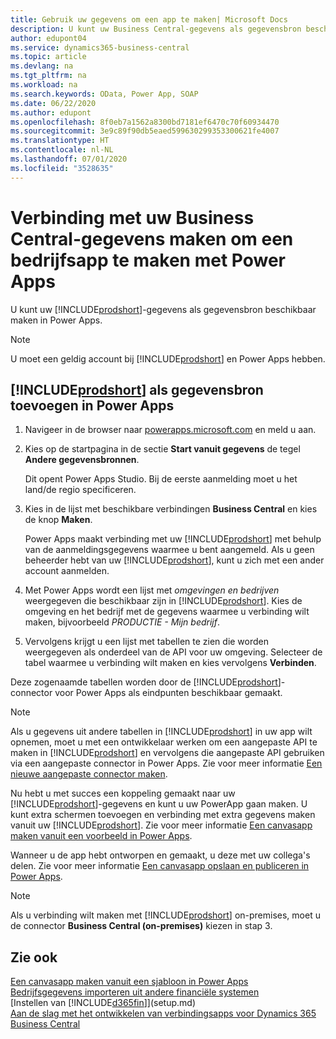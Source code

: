 ```yaml
---
title: Gebruik uw gegevens om een app te maken| Microsoft Docs
description: U kunt uw Business Central-gegevens als gegevensbron beschikbaar maken en een OData-URL van uw webservices opgeven om een bedrijfsapp te maken met Power Apps.
author: edupont04
ms.service: dynamics365-business-central
ms.topic: article
ms.devlang: na
ms.tgt_pltfrm: na
ms.workload: na
ms.search.keywords: OData, Power App, SOAP
ms.date: 06/22/2020
ms.author: edupont
ms.openlocfilehash: 8f0eb7a1562a8300bd7181ef6470c70f60934470
ms.sourcegitcommit: 3e9c89f90db5eaed599630299353300621fe4007
ms.translationtype: HT
ms.contentlocale: nl-NL
ms.lasthandoff: 07/01/2020
ms.locfileid: "3528635"
---
```

# <a name="connecting-to-your-business-central-data-to-build-a-business-app-using-power-apps"></a>Verbinding met uw Business Central-gegevens maken om een bedrijfsapp te maken met Power Apps

U kunt uw [!INCLUDE[prodshort](includes/prodshort.md)]-gegevens als gegevensbron beschikbaar maken in Power Apps.  

> [!NOTE]  
> U moet een geldig account bij [!INCLUDE[prodshort](includes/prodshort.md)] en Power Apps hebben.  

## <a name="to-add-prodshort-as-a-data-source-in-power-apps"></a>[!INCLUDE[prodshort](includes/prodshort.md)] als gegevensbron toevoegen in Power Apps

1. Navigeer in de browser naar [powerapps.microsoft.com](https://powerapps.microsoft.com/) en meld u aan.
2. Kies op de startpagina in de sectie **Start vanuit gegevens** de tegel **Andere gegevensbronnen**.  

    Dit opent Power Apps Studio. Bij de eerste aanmelding moet u het land/de regio specificeren.  
3. Kies in de lijst met beschikbare verbindingen **Business Central** en kies de knop **Maken**.

    Power Apps maakt verbinding met uw [!INCLUDE[prodshort](includes/prodshort.md)] met behulp van de aanmeldingsgegevens waarmee u bent aangemeld. Als u geen beheerder hebt van uw [!INCLUDE[prodshort](includes/prodshort.md)], kunt u zich met een ander account aanmelden.  

4. Met Power Apps wordt een lijst met *omgevingen en bedrijven* weergegeven die beschikbaar zijn in [!INCLUDE[prodshort](includes/prodshort.md)]. Kies de omgeving en het bedrijf met de gegevens waarmee u verbinding wilt maken, bijvoorbeeld *PRODUCTIE - Mijn bedrijf*.  

5. Vervolgens krijgt u een lijst met tabellen te zien die worden weergegeven als onderdeel van de API voor uw omgeving. Selecteer de tabel waarmee u verbinding wilt maken en kies vervolgens **Verbinden**.

Deze zogenaamde tabellen worden door de [!INCLUDE[prodshort](includes/prodshort.md)]-connector voor Power Apps als eindpunten beschikbaar gemaakt.  

> [!NOTE]
> Als u gegevens uit andere tabellen in [!INCLUDE[prodshort](includes/prodshort.md)] in uw app wilt opnemen, moet u met een ontwikkelaar werken om een aangepaste API te maken in [!INCLUDE[prodshort](includes/prodshort.md)] en vervolgens die aangepaste API gebruiken via een aangepaste connector in Power Apps. Zie voor meer informatie [Een nieuwe aangepaste connector maken](/connectors/custom-connectors/define-blank).  

Nu hebt u met succes een koppeling gemaakt naar uw [!INCLUDE[prodshort](includes/prodshort.md)]-gegevens en kunt u uw PowerApp gaan maken. U kunt extra schermen toevoegen en verbinding met extra gegevens maken vanuit uw [!INCLUDE[prodshort](includes/prodshort.md)]. Zie voor meer informatie [Een canvasapp maken vanuit een voorbeeld in Power Apps](/powerapps/maker/canvas-apps/open-and-run-a-sample-app).  

Wanneer u de app hebt ontworpen en gemaakt, u deze met uw collega's delen. Zie voor meer informatie [Een canvasapp opslaan en publiceren in Power Apps](/powerapps/maker/canvas-apps/save-publish-app).  

> [!NOTE]
> Als u verbinding wilt maken met [!INCLUDE[prodshort](includes/prodshort.md)] on-premises, moet u de connector **Business Central (on-premises)** kiezen in stap 3.  

## <a name="see-also"></a>Zie ook

[Een canvasapp maken vanuit een sjabloon in Power Apps](/powerapps/maker/canvas-apps/get-started-test-drive)  
[Bedrijfsgegevens importeren uit andere financiële systemen](across-import-data-configuration-packages.md)  
[Instellen van [!INCLUDE[d365fin](includes/d365fin_md.md)]](setup.md)  
[Aan de slag met het ontwikkelen van verbindingsapps voor Dynamics 365 Business Central](/dynamics365/business-central/dev-itpro/developer/devenv-develop-connect-apps)  
